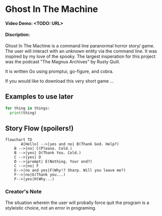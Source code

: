 # Ghost In The Machine
#### **Video Demo:** <TODO: URL>
#### **Discription:**
Ghost In The Machine is a command line paranormal horror story/ game. The user will interact with an unknown entity via the command line.
It was inspired by my love of the spooky. The largest insperation for this project was the podcast "The Magnus Archives" by Rusty Quill.

It is written Go using promptui, go-figure, and cobra.

If you would like to download this very short game ...

## Examples to use later
```python
for thing in things:
  print(thing)
```

## Story Flow (spoilers!)
```mermaid
flowchart TD
       A[Hello] -->|yes and no| B(Thank God. Help?)
    B -->|no| C(Please. Cold.)
    B -->|yes| D(Thank You. Cold.)
    C -->|yes| D
    D -->|prompt| E(Nothing. Your end?)
    C -->|no| F
    E-->|no and yes|F(Why!? Sharp. Will you leave me?)
    F-->|no|G(Thank you...)
    F-->|yes|H(Why...)
```


### Creator's Note
The situation wherein the user will probally force quit the program is a styleistic choice, not an error in programing.
